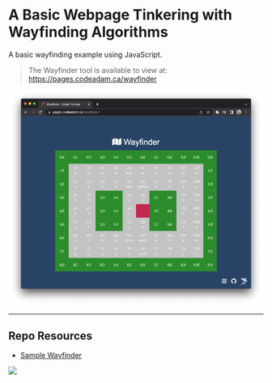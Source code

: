 # A Basic Webpage Tinkering with Wayfinding Algorithms

A basic wayfinding example using JavaScript.

> The Wayfinder tool is available to view at:  
> https://pages.codeadam.ca/wayfinder

![Wayfinder](_readme/screenshot-wayfinder.png)

***

## Repo Resources

* [Sample Wayfinder](https://pages.codeadam.ca/wayfinder)

<a href="https://codeadam.ca">
<img src="https://codeadam.ca/images/code-block.png" width="100">
</a>
